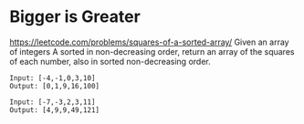 # Bigger is Greater
https://leetcode.com/problems/squares-of-a-sorted-array/
Given an array of integers A sorted in non-decreasing order, return an array of the squares of each number, also in sorted non-decreasing order.


```
Input: [-4,-1,0,3,10]
Output: [0,1,9,16,100]

Input: [-7,-3,2,3,11]
Output: [4,9,9,49,121]



```
